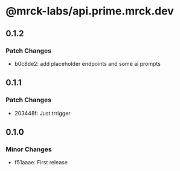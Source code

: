 # @mrck-labs/api.prime.mrck.dev

## 0.1.2

### Patch Changes

- b0c8de2: add placeholder endpoints and some ai prompts

## 0.1.1

### Patch Changes

- 203448f: Just trrigger

## 0.1.0

### Minor Changes

- f51aaae: First release
